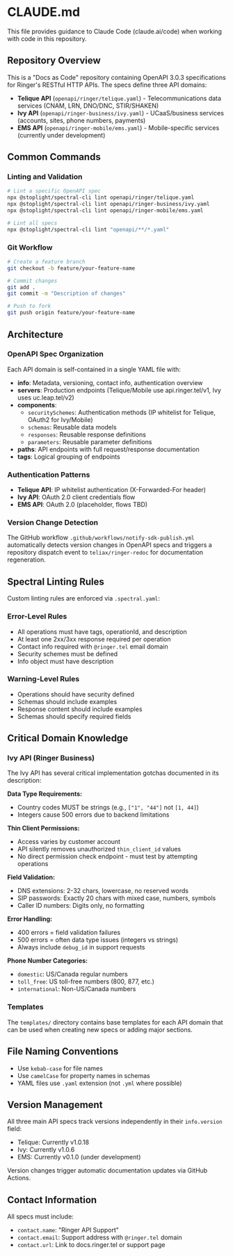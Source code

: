 # CLAUDE.md

This file provides guidance to Claude Code (claude.ai/code) when working with code in this repository.

## Repository Overview

This is a "Docs as Code" repository containing OpenAPI 3.0.3 specifications for Ringer's RESTful HTTP APIs. The specs define three API domains:
- **Telique API** (`openapi/ringer/telique.yaml`) - Telecommunications data services (CNAM, LRN, DNO/DNC, STIR/SHAKEN)
- **Ivy API** (`openapi/ringer-business/ivy.yaml`) - UCaaS/business services (accounts, sites, phone numbers, payments)
- **EMS API** (`openapi/ringer-mobile/ems.yaml`) - Mobile-specific services (currently under development)

## Common Commands

### Linting and Validation
```bash
# Lint a specific OpenAPI spec
npx @stoplight/spectral-cli lint openapi/ringer/telique.yaml
npx @stoplight/spectral-cli lint openapi/ringer-business/ivy.yaml
npx @stoplight/spectral-cli lint openapi/ringer-mobile/ems.yaml

# Lint all specs
npx @stoplight/spectral-cli lint "openapi/**/*.yaml"
```

### Git Workflow
```bash
# Create a feature branch
git checkout -b feature/your-feature-name

# Commit changes
git add .
git commit -m "Description of changes"

# Push to fork
git push origin feature/your-feature-name
```

## Architecture

### OpenAPI Spec Organization
Each API domain is self-contained in a single YAML file with:
- **info**: Metadata, versioning, contact info, authentication overview
- **servers**: Production endpoints (Telique/Mobile use api.ringer.tel/v1, Ivy uses uc.leap.tel/v2)
- **components**:
  - `securitySchemes`: Authentication methods (IP whitelist for Telique, OAuth2 for Ivy/Mobile)
  - `schemas`: Reusable data models
  - `responses`: Reusable response definitions
  - `parameters`: Reusable parameter definitions
- **paths**: API endpoints with full request/response documentation
- **tags**: Logical grouping of endpoints

### Authentication Patterns
- **Telique API**: IP whitelist authentication (X-Forwarded-For header)
- **Ivy API**: OAuth 2.0 client credentials flow
- **EMS API**: OAuth 2.0 (placeholder, flows TBD)

### Version Change Detection
The GitHub workflow `.github/workflows/notify-sdk-publish.yml` automatically detects version changes in OpenAPI specs and triggers a repository dispatch event to `teliax/ringer-redoc` for documentation regeneration.

## Spectral Linting Rules

Custom linting rules are enforced via `.spectral.yaml`:

### Error-Level Rules
- All operations must have tags, operationId, and description
- At least one 2xx/3xx response required per operation
- Contact info required with `@ringer.tel` email domain
- Security schemes must be defined
- Info object must have description

### Warning-Level Rules
- Operations should have security defined
- Schemas should include examples
- Response content should include examples
- Schemas should specify required fields

## Critical Domain Knowledge

### Ivy API (Ringer Business)
The Ivy API has several critical implementation gotchas documented in its description:

**Data Type Requirements:**
- Country codes MUST be strings (e.g., `["1", "44"]` not `[1, 44]`)
- Integers cause 500 errors due to backend limitations

**Thin Client Permissions:**
- Access varies by customer account
- API silently removes unauthorized `thin_client_id` values
- No direct permission check endpoint - must test by attempting operations

**Field Validation:**
- DNS extensions: 2-32 chars, lowercase, no reserved words
- SIP passwords: Exactly 20 chars with mixed case, numbers, symbols
- Caller ID numbers: Digits only, no formatting

**Error Handling:**
- 400 errors = field validation failures
- 500 errors = often data type issues (integers vs strings)
- Always include `debug_id` in support requests

**Phone Number Categories:**
- `domestic`: US/Canada regular numbers
- `toll_free`: US toll-free numbers (800, 877, etc.)
- `international`: Non-US/Canada numbers

### Templates
The `templates/` directory contains base templates for each API domain that can be used when creating new specs or adding major sections.

## File Naming Conventions
- Use `kebab-case` for file names
- Use `camelCase` for property names in schemas
- YAML files use `.yaml` extension (not `.yml` where possible)

## Version Management
All three main API specs track versions independently in their `info.version` field:
- Telique: Currently v1.0.18
- Ivy: Currently v1.0.6
- EMS: Currently v0.1.0 (under development)

Version changes trigger automatic documentation updates via GitHub Actions.

## Contact Information
All specs must include:
- `contact.name`: "Ringer API Support"
- `contact.email`: Support address with `@ringer.tel` domain
- `contact.url`: Link to docs.ringer.tel or support page
